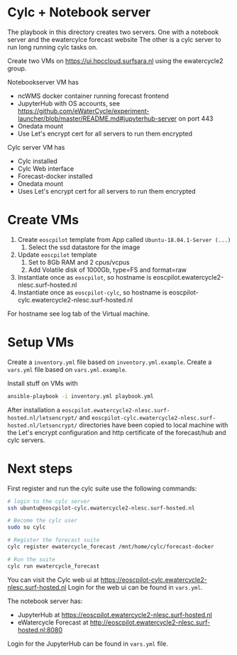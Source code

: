 # Cylc + Notebook server

The playbook in this directory creates two servers. One with a notebook server and the ewatercylce forecast website
The other is a cylc server to run long running cylc tasks on.

Create two VMs on https://ui.hpccloud.surfsara.nl using the ewatercycle2 group.

Notebookserver VM has
* ncWMS docker container running forecast frontend
* JupyterHub with OS accounts, see https://github.com/eWaterCycle/experiment-launcher/blob/master/README.md#jupyterhub-server on port 443
* Onedata mount
* Use Let's encrypt cert for all servers to run them encrypted

Cylc server VM has
* Cylc installed
* Cylc Web interface
* Forecast-docker installed
* Onedata mount
* Uses Let's encrypt cert for all servers to run them encrypted

# Create VMs

1. Create `eoscpilot` template from App called `Ubuntu-18.04.1-Server (...)`
    1. Select the ssd datastore for the image
2. Update `eoscpilot` template
    1. Set to 8Gb RAM and 2 cpus/vcpus
    2. Add Volatile disk of 1000Gb, type=FS and format=raw
5. Instantiate once as `eoscpilot`, so hostname is eoscpilot.ewatercycle2-nlesc.surf-hosted.nl
5. Instantiate once as `eoscpilot-cylc`, so hostname is eoscpilot-cylc.ewatercycle2-nlesc.surf-hosted.nl

For hostname see log tab of the Virtual machine.

# Setup VMs

Create a `inventory.yml` file based on `inventory.yml.example`.
Create a `vars.yml` file based on `vars.yml.example`.

Install stuff on VMs with

```bash
ansible-playbook -i inventory.yml playbook.yml
```

After installation a `eoscpilot.ewatercycle2-nlesc.surf-hosted.nl/letsencrypt/` and `eoscpilot-cylc.ewatercycle2-nlesc.surf-hosted.nl/letsencrypt/` directories have been copied to local machine with the Let's encrypt configuration and http certificate of the forecast/hub and cylc servers.

# Next steps

First register and run the cylc suite use the following commands:

```bash
# login to the cylc server
ssh ubuntu@eoscpilot-cylc.ewatercycle2-nlesc.surf-hosted.nl

# Become the cylc user
sudo su cylc

# Register the forecast suite
cylc register ewatercycle_forecast /mnt/home/cylc/forecast-docker

# Run the suite
cylc run ewatercycle_forecast
```

You can visit the Cylc web ui at https://eoscpilot-cylc.ewatercycle2-nlesc.surf-hosted.nl
Login for the web ui can be found in `vars.yml`.

The notebook server has:
* JupyterHub at https://eoscpilot.ewatercycle2-nlesc.surf-hosted.nl
* eWatercycle Forecast at http://eoscpilot.ewatercycle2-nlesc.surf-hosted.nl:8080

Login for the JupyterHub can be found in `vars.yml` file.
